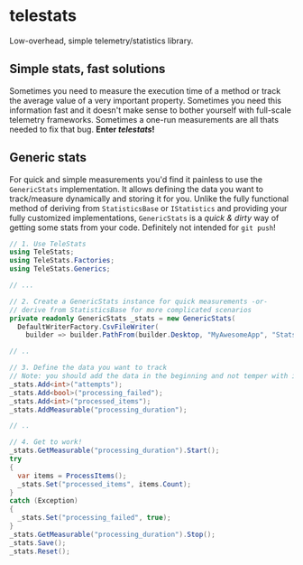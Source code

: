 # telestats
Low-overhead, simple telemetry/statistics library.

## Simple stats, fast solutions
Sometimes you need to measure the execution time of a method or track the average value of a very important property. Sometimes
you need this information fast and it doesn't make sense to bother yourself with full-scale telemetry frameworks. Sometimes a one-run
measurements are all thats needed to fix that bug. **Enter _telestats_!**

## Generic stats
For quick and simple measurements you'd find it painless to use the `GenericStats` implementation. It allows defining the data you
want to track/measure dynamically and storing it for you. Unlike the fully functional method of deriving from `StatisticsBase` or
`IStatistics` and providing your fully customized implementations, `GenericStats` is a _quick & dirty_ way of getting some stats from
your code. Definitely not intended for `git push`!

```csharp
// 1. Use TeleStats
using TeleStats;
using TeleStats.Factories;
using TeleStats.Generics;

// ...

// 2. Create a GenericStats instance for quick measurements -or-
// derive from StatisticsBase for more complicated scenarios
private readonly GenericStats _stats = new GenericStats(
  DefaultWriterFactory.CsvFileWriter(
    builder => builder.PathFrom(builder.Desktop, "MyAwesomeApp", "Stats.csv"));

// ..

// 3. Define the data you want to track
// Note: you should add the data in the beginning and not temper with it in the rest of the code
_stats.Add<int>("attempts");
_stats.Add<bool>("processing_failed");
_stats.Add<int>("processed_items");
_stats.AddMeasurable("processing_duration");

// ..

// 4. Get to work!
_stats.GetMeasurable("processing_duration").Start();
try
{
  var items = ProcessItems();
  _stats.Set("processed_items", items.Count);
}
catch (Exception)
{
  _stats.Set("processing_failed", true);
}
_stats.GetMeasurable("processing_duration").Stop();
_stats.Save();
_stats.Reset();
```
